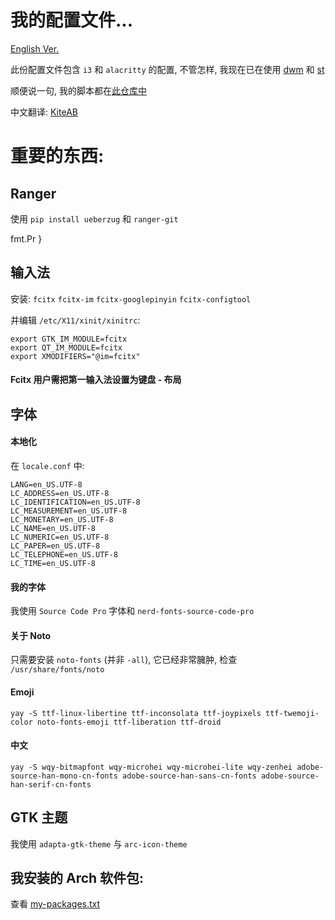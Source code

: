 # 我的配置文件...

[English Ver.](./README.md)

此份配置文件包含 `i3` 和 `alacritty` 的配置, 不管怎样, 我现在已在使用 [dwm](https://github.com/theniceboy/dwm) 和 [st](https://github.com/theniceboy/st)

顺便说一句, 我的脚本都在[此仓库中](https://github.com/theniceboy/scripts)

中文翻译: [KiteAB](https://github.com/KiteAB)

# 重要的东西:
## Ranger
使用 `pip install ueberzug` 和 `ranger-git`

fmt.Pr
}

## 输入法
安装: `fcitx` `fcitx-im` `fcitx-googlepinyin` `fcitx-configtool`

并编辑 `/etc/X11/xinit/xinitrc`:
```
export GTK_IM_MODULE=fcitx
export QT_IM_MODULE=fcitx
export XMODIFIERS="@im=fcitx"
```

#### Fcitx 用户需把第一输入法设置为键盘 - 布局

## 字体
#### 本地化
在 `locale.conf` 中:
```
LANG=en_US.UTF-8
LC_ADDRESS=en_US.UTF-8
LC_IDENTIFICATION=en_US.UTF-8
LC_MEASUREMENT=en_US.UTF-8
LC_MONETARY=en_US.UTF-8
LC_NAME=en_US.UTF-8
LC_NUMERIC=en_US.UTF-8
LC_PAPER=en_US.UTF-8
LC_TELEPHONE=en_US.UTF-8
LC_TIME=en_US.UTF-8
```

#### 我的字体
我使用 `Source Code Pro` 字体和 `nerd-fonts-source-code-pro`

#### 关于 Noto
只需要安装 `noto-fonts` (并非 `-all`), 它已经非常臃肿, 检查 `/usr/share/fonts/noto`

#### Emoji
```
yay -S ttf-linux-libertine ttf-inconsolata ttf-joypixels ttf-twemoji-color noto-fonts-emoji ttf-liberation ttf-droid
```

#### 中文
```
yay -S wqy-bitmapfont wqy-microhei wqy-microhei-lite wqy-zenhei adobe-source-han-mono-cn-fonts adobe-source-han-sans-cn-fonts adobe-source-han-serif-cn-fonts
```

## GTK 主题
我使用 `adapta-gtk-theme` 与 `arc-icon-theme`

## 我安装的 Arch 软件包:
查看 [my-packages.txt](https://github.com/theniceboy/.config/blob/master/my-packages.txt)
